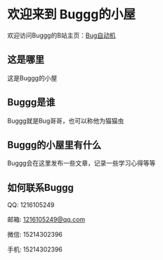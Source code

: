 # 欢迎来到 Buggg的小屋

欢迎访问Buggg的B站主页：[Bug自动机](https://space.bilibili.com/176929110)

## 这是哪里

这是Buggg的小屋

## Buggg是谁

Buggg就是Bug哥哥，也可以称他为猫猫虫

## Buggg的小屋里有什么

Buggg会在这里发布一些文章，记录一些学习心得等等

## 如何联系Buggg

QQ: 1216105249

邮箱: 1216105249@qq.com

微信: 15214302396

手机: 15214302396
